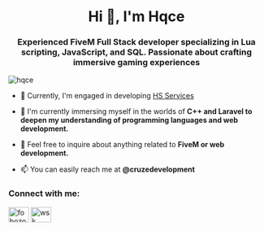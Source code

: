 <h1 align="center">Hi 👋, I'm Hqce</h1>
<h3 align="center">Experienced FiveM Full Stack developer specializing in Lua scripting, JavaScript, and SQL. Passionate about crafting immersive gaming experiences</h3>

<p align="left"> <img src="https://komarev.com/ghpvc/?username=hqce&label=Profile%20views&color=000000&style=flat" alt="hqce" /> </p>

- 🔭 Currently, I'm engaged in developing [HS Services](https://discord.gg/hsservices)

- 🌱 I'm currently immersing myself in the worlds of **C++ and Laravel to deepen my understanding of programming languages and web development.**

- 💬 Feel free to inquire about anything related to **FiveM or web development.**

- 📫 You can easily reach me at **@cruzedevelopment**

<h3 align="left">Connect with me:</h3>
<p align="left">
<a href="https://www.youtube.com/@cruzedownthestreet" target="blank"><img align="center" src="https://raw.githubusercontent.com/rahuldkjain/github-profile-readme-generator/master/src/images/icons/Social/youtube.svg" alt="fobozo" height="30" width="40" /></a>
<a href="https://discord.gg/pWFXuqPYwS" target="blank"><img align="center" src="https://raw.githubusercontent.com/rahuldkjain/github-profile-readme-generator/master/src/images/icons/Social/discord.svg" alt="wsk" height="30" width="40" /></a>
</p>
